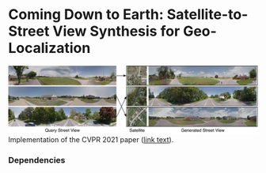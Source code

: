 <h1> Coming Down to Earth: Satellite-to-Street View Synthesis for Geo-Localization </h1>
<img src="./teaser-small.png">
Implementation of the CVPR 2021 paper (<a href="https://arxiv.org/pdf/2103.06818.pdf">link text</a>). 
<h3> Dependencies </h3>
